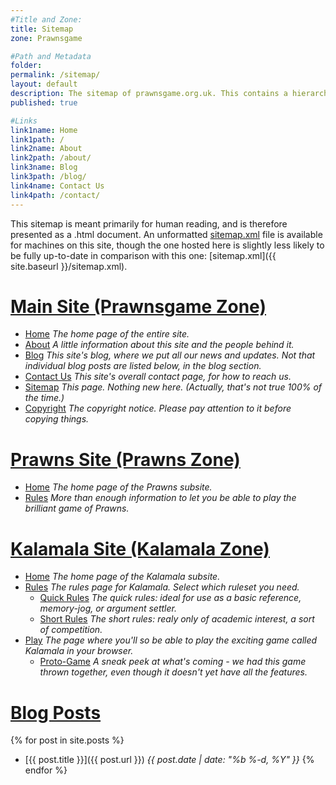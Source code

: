 ```yaml
---
#Title and Zone:
title: Sitemap
zone: Prawnsgame

#Path and Metadata
folder: 
permalink: /sitemap/
layout: default
description: The sitemap of prawnsgame.org.uk. This contains a hierarchically ordered list of all the pages on prawnsgame.org.uk for human reading.
published: true

#Links
link1name: Home
link1path: /
link2name: About
link2path: /about/
link3name: Blog
link3path: /blog/
link4name: Contact Us
link4path: /contact/
---
```


This sitemap is meant primarily for human reading, and is therefore presented as a .html document. An unformatted [sitemap.xml](/sitemap.xml) file is available for machines on this site, though the one hosted here is slightly less likely to be fully up-to-date in comparison with this one: [sitemap.xml]({{ site.baseurl }}/sitemap.xml).

[Main Site (Prawnsgame Zone)](/)
================================

 - [Home](/) *The home page of the entire site.*
 - [About](/about/) *A little information about this site and the people behind it.*
 - [Blog](/blog/) *This site's blog, where we put all our news and updates. Not that individual blog posts are listed below, in the blog section.*
 - [Contact Us](/contact/) *This site's overall contact page, for how to reach us.*
 - [Sitemap](/sitemap/) *This page. Nothing new here. (Actually, that's not true 100% of the time.)*
 - [Copyright](/copyright/) *The copyright notice. Please pay attention to it before copying things.*

[Prawns Site (Prawns Zone)](/prawns/)
=====================================

 - [Home](/prawns/) *The home page of the Prawns subsite.*
 - [Rules](/prawns/rules/) *More than enough information to let you be able to play the brilliant game of Prawns.*
 
[Kalamala Site (Kalamala Zone)](/kalamala/)
===========================================

 - [Home](/kalamala/) *The home page of the Kalamala subsite.*
 - [Rules](/kalamala/rules/) *The rules page for Kalamala. Select which ruleset you need.*
    + [Quick Rules](/kalamala/rules/quick/) *The quick rules: ideal for use as a basic reference, memory-jog, or argument settler.*
    + [Short Rules](/kalamala/rules/short/) *The short rules: realy only of academic interest, a sort of competition.*
 - [Play](/kalamala/play/) *The page where you'll so be able to play the exciting game called Kalamala in your browser.*
    + [Proto-Game](/kalamala/proto/) *A sneak peek at what's coming - we had this game thrown together, even though it doesn't yet have all the features.*

[Blog Posts](/blog/)
====================

{% for post in site.posts %}
 - [{{ post.title }}]({{ post.url }}) *{{ post.date | date: "%b %-d, %Y" }}*
{% endfor %}